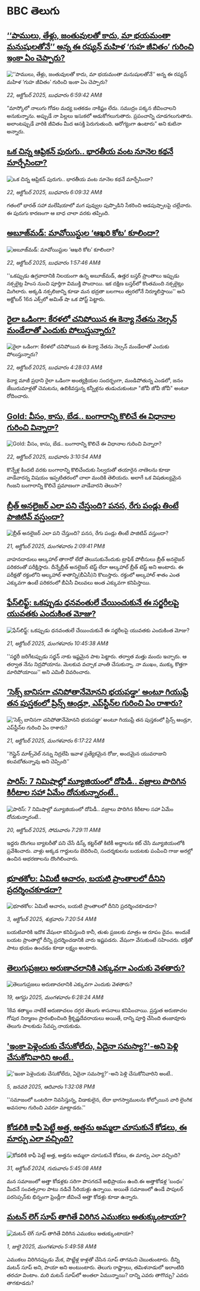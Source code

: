 # BBC తెలుగు## [‘‘పాములు, తేళ్లు, జంతువులతో కాదు, మా భయమంతా మనుషులతోనే’’ అన్న ఈ రష్యన్ మహిళ ‘గుహ జీవితం’ గురించి ఇంకా ఏం చెప్పారు?](https://www.bbc.com/telugu/articles/c14pj7r735mo?at_medium=RSS&at_campaign=rss?at_campaign=githubrss)![‘‘పాములు, తేళ్లు, జంతువులతో కాదు, మా భయమంతా మనుషులతోనే’’ అన్న ఈ రష్యన్ మహిళ ‘గుహ జీవితం’ గురించి ఇంకా ఏం చెప్పారు?](https://ichef.bbci.co.uk/ace/ws/240/cpsprodpb/1068/live/6cdf6860-a1f7-11f0-947b-6b8b23372a50.jpg)_22, అక్టోబర్ 2025, బుధవారం 6:59:42 AMకి_“మాస్కోలో నాలుగు గోడల మధ్య బతకడం నాకిష్టం లేదు. సముద్రం పక్కన జీవించాలని అనుకున్నాను. అప్పుడే నా పిల్లలు ఇసుకలో ఆడుకోగలుగుతారు. ప్రపంచాన్ని చూడగలుగుతారు. అలాంటప్పుడే వారికి జీవితం మీద ఆసక్తి పెరుగుతుంది. ఆరోగ్యంగా ఉంటారు” అని కుటినా అన్నారు.## [ఒక చిన్న ఆఫ్రికన్ పురుగు.. భారతీయ వంట నూనెల కథనే మార్చేసిందా?](https://www.bbc.com/telugu/articles/c2lp9yrxyn5o?at_medium=RSS&at_campaign=rss?at_campaign=githubrss)![ఒక చిన్న ఆఫ్రికన్ పురుగు.. భారతీయ వంట నూనెల కథనే మార్చేసిందా?](https://ichef.bbci.co.uk/ace/standard/240/cpsprodpb/5b10/live/71634720-af0e-11f0-b2a1-6f537f66f9aa.jpg)_22, అక్టోబర్ 2025, బుధవారం 6:09:32 AMకి_గతంలో భారత్ సహా మలేషియాలో మగ పువ్వుల పుప్పొడిని సేకరించి ఆడపుష్పాలపై చల్లేవారు. ఈ పురుగు కారణంగా ఆ బాధ చాలా వరకు తప్పింది.## [అబూజ్‌మడ్: మావోయిస్టుల ‘ఆఖరి కోట’ కూలిందా?](https://www.bbc.com/telugu/articles/cvgvenj4z0wo?at_medium=RSS&at_campaign=rss?at_campaign=githubrss)![అబూజ్‌మడ్: మావోయిస్టుల ‘ఆఖరి కోట’ కూలిందా?](https://ichef.bbci.co.uk/ace/standard/240/cpsprodpb/520a/live/0dc34020-aeec-11f0-ba75-093eca1ac29b.jpg)_22, అక్టోబర్ 2025, బుధవారం 1:57:46 AMకి_''ఒకప్పుడు ఉగ్రవాదానికి నిలయంగా ఉన్న అబూజ్‌మడ్, ఉత్తర బస్తర్‌ ప్రాంతాలు ఇప్పుడు నక్సలైట్ల హింస నుంచి పూర్తిగా విముక్తి పొందాయి. ఇక దక్షిణ బస్తర్‌లో కొంతమంది నక్సలైట్లు మిగిలారు. అక్కడి నక్సలిజాన్ని కూడా మన భద్రతా బలగాలు త్వరలోనే నిర్మూలిస్తాయి'' అని అక్టోబర్ 16న ఎక్స్‌లో అమిత్ షా ఒక పోస్ట్ పెట్టారు.## [రైలా ఒడింగా: కేరళలో చనిపోయిన ఈ కెన్యా నేతను నెల్సన్ మండేలాతో ఎందుకు పోలుస్తున్నారు? ](https://www.bbc.com/telugu/articles/c8741yq0wj3o?at_medium=RSS&at_campaign=rss?at_campaign=githubrss)![రైలా ఒడింగా: కేరళలో చనిపోయిన ఈ కెన్యా నేతను నెల్సన్ మండేలాతో ఎందుకు పోలుస్తున్నారు? ](https://ichef.bbci.co.uk/ace/ws/240/cpsprodpb/7960/live/796babe0-aef7-11f0-aa13-0b0479f6f42a.jpg)_22, అక్టోబర్ 2025, బుధవారం 4:28:03 AMకి_కెన్యా మాజీ ప్రధాని రైలా ఒడింగా అంత్యక్రియల సందర్భంగా, మండిపోతున్న ఎండలో, జనం జేబురుమాళ్లతో చెమటను, ఉబికివస్తున్న కన్నీళ్లను తుడుచుకుంటూ "జోవీ జోవీ జోవీ" అంటూ రోదించారు.## [Gold: వీసం, కాసు, బేడ.. బంగారాన్ని కొలిచే ఈ విధానాల గురించి విన్నారా?](https://www.bbc.com/telugu/articles/c04gzngdrzlo?at_medium=RSS&at_campaign=rss?at_campaign=githubrss)![Gold: వీసం, కాసు, బేడ.. బంగారాన్ని కొలిచే ఈ విధానాల గురించి విన్నారా?](https://ichef.bbci.co.uk/ace/ws/240/cpsprodpb/eef7/live/df2d4080-aeaf-11f0-ba75-093eca1ac29b.jpg)_22, అక్టోబర్ 2025, బుధవారం 3:10:54 AMకి_కొన్నేళ్ల కిందటి వరకు బంగారాన్ని కొలిచేందుకు సిల్వరుతో తయారైన నాణెలను కూడా వాడేవారన్న విషయం ఇప్పటితరంలో చాలా మందికి తెలియదు. అలాగే ఒక విషతుల్యమైన గింజని బంగారాన్ని కొలిచే ప్రమాణంగా వాడేవారని తెలుసా?## [బ్రీత్ అనలైజర్ ఎలా పని చేస్తుంది? పనస, రేగు పండ్లు తింటే పాజిటివ్ వస్తుందా?](https://www.bbc.com/telugu/articles/ced52e70pn6o?at_medium=RSS&at_campaign=rss?at_campaign=githubrss)![బ్రీత్ అనలైజర్ ఎలా పని చేస్తుంది? పనస, రేగు పండ్లు తింటే పాజిటివ్ వస్తుందా?](https://ichef.bbci.co.uk/ace/ws/240/cpsprodpb/9336/live/c6e692b0-ae7d-11f0-b2a1-6f537f66f9aa.jpg)_21, అక్టోబర్ 2025, మంగళవారం 2:09:41 PMకి_వాహనదారులు ఆల్కహాల్ తాగారో లేదో తెలుసుకునేందుకు ట్రాఫిక్ పోలీసులు బ్రీత్ అనలైజర్‌ పరికరంతో పరీక్షిస్తారు. 
దీన్నేబ్రీత్ అనలైజర్ టెస్ట్ లేదా ఆల్కహాల్ బ్రీత్ టెస్ట్ అని అంటారు. 
ఈ పరీక్షతో రక్తంలోని ఆల్కహాల్ శాతాన్ని(బీఏసీ)ని కొలుస్తారు.
రక్తంలో ఆల్కహాల్ శాతం ఎంత ఎక్కువగా ఉంటే పరికరంలో బీఏసీ విలువలు అంత ఎక్కువగా కనిపిస్తాయి.## [ఫేస్‌లిఫ్ట్: ఒకప్పుడు ధనవంతులే చేయించుకునే ఈ సర్జరీలపై యువతకు ఎందుకింత మోజు?](https://www.bbc.com/telugu/articles/c8drpyypeddo?at_medium=RSS&at_campaign=rss?at_campaign=githubrss)![ఫేస్‌లిఫ్ట్: ఒకప్పుడు ధనవంతులే చేయించుకునే ఈ సర్జరీలపై యువతకు ఎందుకింత మోజు?](https://ichef.bbci.co.uk/ace/ws/240/cpsprodpb/6697/live/cf8f9500-a857-11f0-b741-177e3e2c2fc7.jpg)_21, అక్టోబర్ 2025, మంగళవారం 10:45:38 AMకి_''సర్జరీ జరిగేటప్పుడు సర్జన్ నాకు ఇష్టమైన పాట పెట్టారు. తర్వాత మత్తు మందు ఇచ్చారు. ఆ తర్వాత నేను నిద్రపోయాను. మెలకువ వచ్చాక వాంతి చేసుకున్నా. నా ముఖం, ముక్కు కొత్తగా మారిపోయాయి'' అని ఎమిలీ వివరించారు.## [‘సెక్స్ బానిసగా చనిపోతానేమోనని భయపడ్డా’ అంటూ గియుఫ్రే తన పుస్తకంలో ప్రిన్స్ ఆండ్రూ, ఎప్‌స్టీన్‌ల గురించి ఏం రాశారు?](https://www.bbc.com/telugu/articles/cp97xjzrxv0o?at_medium=RSS&at_campaign=rss?at_campaign=githubrss)![‘సెక్స్ బానిసగా చనిపోతానేమోనని భయపడ్డా’ అంటూ గియుఫ్రే తన పుస్తకంలో ప్రిన్స్ ఆండ్రూ, ఎప్‌స్టీన్‌ల గురించి ఏం రాశారు?](https://ichef.bbci.co.uk/ace/ws/240/cpsprodpb/b78d/live/c1532e00-adc2-11f0-ba75-093eca1ac29b.jpg)_21, అక్టోబర్ 2025, మంగళవారం 6:17:22 AMకి_‘‘గిస్లైన్ మాక్స్‌వెల్ నన్ను నిద్రలేపి ఇవాళ ప్రత్యేకమైన రోజు, అందమైన యువరాజుని కలవబోతున్నావు అని చెప్పింది’’## [పారిస్:  7 నిమిషాల్లో మ్యూజియంలో దోపిడీ.. వజ్రాలు పొదిగిన కిరీటాల సహా ఏమేం దోచుకున్నారంటే..](https://www.bbc.com/telugu/articles/cwy1pr5n3e5o?at_medium=RSS&at_campaign=rss?at_campaign=githubrss)![పారిస్:  7 నిమిషాల్లో మ్యూజియంలో దోపిడీ.. వజ్రాలు పొదిగిన కిరీటాల సహా ఏమేం దోచుకున్నారంటే..](https://ichef.bbci.co.uk/ace/ws/240/cpsprodpb/7a90/live/36722260-ad94-11f0-ba75-093eca1ac29b.png)_20, అక్టోబర్ 2025, సోమవారం 7:29:11 AMకి_ఇద్దరు దొంగలు బ్యాటరీతో పని చేసే డిస్క్ కట్టర్‌తో కిటికీ అద్దాలను కట్ చేసి మ్యూజియంలోకి ప్రవేశించారు. వాళ్లు అక్కడ గార్డులను బెదిరించి, సందర్శకులను బయటకు పంపించి గాజు అరల్లో ఉంచిన ఆభరణాలను దొంగిలించారు.## [భూతకోల: ఏమిటీ ఆచారం, బయటి ప్రాంతాలలో దీనిని ప్రదర్శించకూడదా?](https://www.bbc.com/telugu/articles/cr5qjnvzg7no?at_medium=RSS&at_campaign=rss?at_campaign=githubrss)![భూతకోల: ఏమిటీ ఆచారం, బయటి ప్రాంతాలలో దీనిని ప్రదర్శించకూడదా?](https://ichef.bbci.co.uk/ace/ws/240/cpsprodpb/c56a/live/c8838e90-9f8f-11f0-b741-177e3e2c2fc7.jpg)_3, అక్టోబర్ 2025, శుక్రవారం 7:20:54 AMకి_బయటివారికి ఇదొక వేషంలా కనిపిస్తుంది కానీ, తుళు ప్రజలకు మాత్రం ఆ రూపం దైవం. అందుకే బయట ప్రాంతాల్లో దీన్ని ప్రదర్శించడానికి వారు ఇష్టపడరు. వేషంగా వేసుకుంటే సహించరు. భక్తితో పాటు భయం ఉంచడం కూడా లక్ష్యం అంటారు.## [తెలుగుప్రజలు అరుణాచలానికి ఎక్కువగా ఎందుకు వెళతారు?](https://www.bbc.com/telugu/articles/c8jp32zrzxpo?at_medium=RSS&at_campaign=rss?at_campaign=githubrss)![తెలుగుప్రజలు అరుణాచలానికి ఎక్కువగా ఎందుకు వెళతారు?](https://ichef.bbci.co.uk/ace/ws/240/cpsprodpb/cf2d/live/01932bf0-7d85-11f0-98a0-956f61945264.jpg)_19, ఆగస్టు 2025, మంగళవారం 6:28:24 AMకి_18వ శతాబ్దం నాటికే అరుణాచలం దగ్గర తెలుగు శాసనాలు కనిపించాయి. ప్రస్తుత అరుణాచల గోపుర నిర్మాణం ప్రారంభించింది శ్రీకృష్ణదేవరాయలు అయితే, దాన్ని పూర్తి చేసింది తంజావూరు తెలుగు పాలకుడు సేవప్ప నాయకుడు.## ['ఇంకా పెళ్లెందుకు చేసుకోలేదు, ఏదైనా సమస్యా?'-అని పెళ్లి చేసుకోనివారిని అంటే..](https://www.bbc.com/telugu/articles/cgq1w3lz7yyo?at_medium=RSS&at_campaign=rss?at_campaign=githubrss)!['ఇంకా పెళ్లెందుకు చేసుకోలేదు, ఏదైనా సమస్యా?'-అని పెళ్లి చేసుకోనివారిని అంటే..](https://ichef.bbci.co.uk/ace/ws/240/cpsprodpb/f6de/live/72c94a60-cb3e-11ef-87df-d575b9a434a4.jpg)_5, జనవరి 2025, ఆదివారం 1:32:08 PMకి_''సమాజంలో ఒంటరిగా నివసిస్తున్న, విడాకులైన, లేదా భాగస్వాములను కోల్పోయిన వారి లైంగిక అవసరాల గురించి ఎవరూ మాట్లాడరు.''## [కోడలికి కాఫీ పెట్టే అత్త, అత్తను అమ్మలా చూసుకునే కోడలు, ఈ మార్పు ఎలా వచ్చింది?](https://www.bbc.com/telugu/articles/c1l41zl8el2o?at_medium=RSS&at_campaign=rss?at_campaign=githubrss)![కోడలికి కాఫీ పెట్టే అత్త, అత్తను అమ్మలా చూసుకునే కోడలు, ఈ మార్పు ఎలా వచ్చింది?](https://ichef.bbci.co.uk/ace/ws/240/cpsprodpb/2b61/live/9176a6d0-8b0e-11ef-a81b-b1eda9741da3.jpg)_31, అక్టోబర్ 2024, గురువారం 5:45:08 AMకి_మన సమాజంలో అత్తా కోడళ్లకు సరిగా పొసగదనే అభిప్రాయం ఉంది.ఈ అత్తాకోడళ్ల ‘బంధం’ మీదనే సంవత్సరాల పాటు నడిచే సీరియళ్లు ఉన్నాయి. అయితే సమాజంలో ఉండే పాపులర్ పరసెప్సన్‌కు భిన్నంగా ఫ్రెండ్లీగా జీవించే అత్తా కోడళ్లు కూడా ఉన్నారు.## [మటన్ లెగ్ సూప్ తాగితే విరిగిన ఎముకలు అతుక్కుంటాయా?](https://www.bbc.com/telugu/articles/c0l4g92j8kzo?at_medium=RSS&at_campaign=rss?at_campaign=githubrss)![మటన్ లెగ్ సూప్ తాగితే విరిగిన ఎముకలు అతుక్కుంటాయా?](https://ichef.bbci.co.uk/ace/ws/240/cpsprodpb/b31e/live/cce532c0-6d41-11f0-9462-bb509dc78127.jpg)_1, జులై 2025, మంగళవారం 5:49:58 AMకి_ఎముకలు విరిగినప్పుడు మేక, పొట్టేళ్ల కాళ్లతో చేసిన సూప్ తాగమని చెబుతుంటారు. దీన్ని మటన్ సూప్ అని, పాయా అని అంటుంటారు. తెలుగు రాష్ట్రాలు, తమిళనాడులో ఇలాంటిది తరచూ వింటాం. మరి మటన్ సూప్‌లో అంతలా ఏమున్నాయి? దాన్ని ఎవరు తాగొచ్చు? ఎవరు తాగకూడదు?